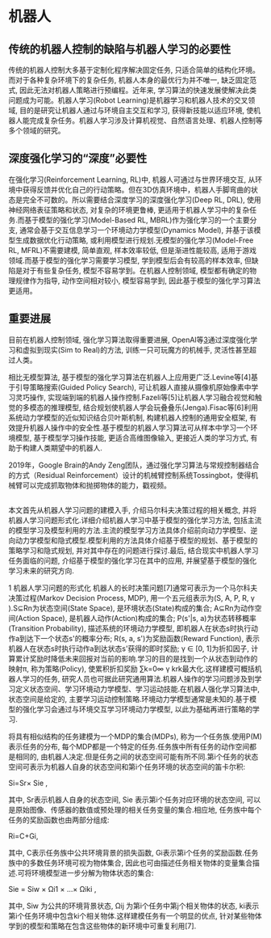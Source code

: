 

<!--
 * @version:
 * @Author:  StevenJokess（蔡舒起） https://github.com/StevenJokess
 * @Date: 2023-03-23 22:54:02
 * @LastEditors:  StevenJokess（蔡舒起） https://github.com/StevenJokess
 * @LastEditTime: 2023-04-10 01:12:58
 * @Description:
 * @Help me: 如有帮助，请赞助，失业3年了。![支付宝收款码](https://github.com/StevenJokess/d2rl/blob/master/img/%E6%94%B6.jpg)
 * @TODO::
 * @Reference:
-->
# 机器人

## 传统的机器人控制的缺陷与机器人学习的必要性

传统的机器人控制大多基于定制化程序解决固定任务, 只适合简单的结构化环境。而对于各种复杂环境下的复杂任务, 机器人本身的最优行为并不唯一, 缺乏固定范式, 因此无法对机器人策略进行预编程。近年来, 学习算法的快速发展使解决此类问题成为可能。机器人学习(Robot Learning)是机器学习和机器人技术的交叉领域, 目的是研究让机器人通过与环境自主交互和学习, 获得新技能以适应环境, 使机器人能完成复杂任务。机器人学习涉及计算机视觉、自然语言处理、机器人控制等多个领域的研究。

## 深度强化学习的“深度”必要性

在强化学习(Reinforcement Learning, RL)中, 机器人可通过与世界环境交互, 从环境中获得反馈并优化自己的行动策略。但在3D仿真环境中，机器人手脚弯曲的状态是完全不可数的。所以需要结合深度学习的深度强化学习(Deep RL, DRL), 使用神经网络表征策略和状态, 对复杂的环境更鲁棒, 更适用于机器人学习中的复杂任务.而基于模型的强化学习(Model-Based RL, MBRL)作为强化学习的一个主要分支, 通常会基于交互信息学习一个环境动力学模型(Dynamics Model), 并基于该模型生成数据优化行动策略, 或利用模型进行规划.无模型的强化学习(Model-Free RL, MFRL)不需要建模, 简单直观, 样本效率较低, 但是渐进性能较高, 适用于游戏领域.而基于模型的强化学习需要学习模型, 学到模型后会有较高的样本效率, 但缺陷是对于有些复杂任务, 模型不容易学到。在机器人控制领域, 模型都有确定的物理规律作为指导, 动作空间相对较小, 模型容易学到, 因此基于模型的强化学习算法更适用。

## 重要进展

目前在机器人控制领域, 强化学习算法取得重要进展, OpenAI等[3]通过深度强化学习和虚拟到现实(Sim to Real)的方法, 训练一只可玩魔方的机械手, 灵活性甚至超过人类。

相比无模型算法, 基于模型的强化学习算法在机器人上应用更广泛.Levine等[4]基于引导策略搜索(Guided Policy Search), 可让机器人直接从摄像机原始像素中学习灵巧操作, 实现端到端的机器人操作控制.Fazeli等[5]让机器人学习融合视觉和触觉的多模态的推理模型, 结合规划使机器人学会玩叠叠乐(Jenga).Fisac等[6]利用系统动力学模型的近似知识结合贝叶斯机制, 构建机器人控制的通用安全框架, 有效提升机器人操作中的安全性.基于模型的机器人学习算法可从样本中学习一个环境模型, 基于模型学习操作技能, 更适合高维图像输入, 更接近人类的学习方式, 有助于构建人类期望中的机器人.

2019年，Google Brain的Andy Zeng团队，通过强化学习算法与常规控制器结合的方式（Residual Reinforcement）设计的机械臂控制系统Tossingbot，使得机械臂可以完成抓取物体和抛掷物体的能力，戳视频。

##

本文首先从机器人学习问题的建模入手, 介绍马尔科夫决策过程的相关概念, 并将机器人学习问题形式化.详细介绍机器人学习中基于模型的强化学习方法, 包括主流的模型学习及模型利用的方法.主流的模型学习方法具体介绍前向动力学模型、逆向动力学模型和隐式模型.模型利用的方法具体介绍基于模型的规划、基于模型的策略学习和隐式规划, 并对其中存在的问题进行探讨.最后, 结合现实中机器人学习任务面临的问题, 介绍基于模型的强化学习在其中的应用, 并展望基于模型的强化学习未来的研究方向.

1 机器人学习问题的形式化
机器人的长时决策问题[7]通常可表示为一个马尔科夫决策过程(Markov Decision Process, MDP), 用一个五元组表示为(S, A, P, R, γ ).S⊆Rn为状态空间(State Space), 是环境状态(State)构成的集合; A⊆Rn为动作空间(Action Space), 是机器人动作(Action)构成的集合; P(s'|s, a)为状态转移概率(Transition Probability), 描述系统的环境动力学模型, 即机器人在状态s时执行动作a到达下一个状态s'的概率分布; R(s, a, s')为奖励函数(Reward Function), 表示机器人在状态s时执行动作a到达状态s'获得的即时奖励; γ ∈ [0, 1]为折扣因子, 计算累计奖励时降低未来回报对当前的影响.学习的目的是找到一个从状态到动作的映射π, 称为策略(Policy), 使累积折扣奖励 ∑k=0∞
γ krk最大化.这样建模可概括机器人学习的任务, 研究人员也可据此研究通用算法.机器人操作的学习问题涉及到学习定义状态空间、学习环境动力学模型、学习运动技能.在机器人强化学习算法中, 状态空间是给定的, 主要学习运动控制策略.环境动力学模型通常是未知的.基于模型的强化学习会通过与环境交互学习环境动力学模型, 以此为基础再进行策略的学习.

将具有相似结构的任务建模为一个MDP的集合(MDPs), 称为一个任务族.使用P(M)表示任务的分布, 每个MDP都是一个特定的任务.任务族中所有任务的动作空间都是相同的, 由机器人决定.但是任务之间的状态空间可能有所不同.第i个任务的状态空间可表示为机器人自身的状态空间和第i个任务环境的状态空间的笛卡尔积:

Si=Sr× Sie
,

其中, Sr表示机器人自身的状态空间, Sie
表示第i个任务对应环境的状态空间, 可以是原始图像、传感器的数值或预处理的相关任务变量的集合.相应地, 任务族中每个任务的奖励函数也由两部分组成:

Ri=C+Gi,

其中, C表示任务族中公共环境背景的损失函数, Gi表示第i个任务的奖励函数.任务族中的多数任务环境可视为物体集合, 因此也可由描述任务相关物体的变量集合描述.可将环境模型进一步分解为物体状态的集合:

Sie
= Siw
× Ωi1
× …× Ωiki
,

其中, Siw
为公共的环境背景状态, Ωij
为第i个任务中第j个相关物体的状态, ki表示第i个任务环境中包含ki个相关物体.这样建模任务有一个明显的优点, 针对某些物体学到的模型和策略在包含这些物体的新环境中可重复利用[7].



[1]: http://manu46.magtech.com.cn/Jweb_prai/article/2022/1003-6059-35-1-1.html
[2]: https://paddlepedia.readthedocs.io/en/latest/tutorials/reinforcement_learning/DQN.html#id1
[3]: https://www.guyuehome.com/21403
